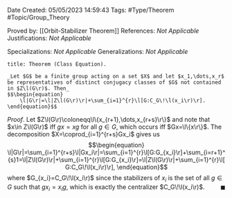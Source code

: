<div class="topSpace"></div>

Date Created: 05/05/2023 14:59:43
Tags: #Type/Theorem #Topic/Group_Theory

Proved by: [[Orbit-Stabilizer Theorem]]
References: _Not Applicable_
Justifications: _Not Applicable_

Specializations: _Not Applicable_
Generalizations: _Not Applicable_

``` ad-Theorem
title: Theorem (Class Equation).

_Let $G$ be a finite group acting on a set $X$ and let $x_1,\dots,x_r$ be representatives of distinct conjugacy classes of $G$ not contained in $Z\l(G\r)$. Then_
$$\begin{equation}
    \l|G\r|=\l|Z\l(G\r)\r|+\sum_{i=1}^{r}\l[G:C_G\!\l(x_i\r)\r].
\end{equation}$$

```

_Proof_. Let $Z\l(G\r)\coloneqq\l\{x_{r+1},\dots,x_{r+s}\r\}$ and note that $x\in Z\l(G\r)$ iff $gx=xg$ for all $g\in G$, which occurs iff $Gx=\l\{x\r\}$. The decomposition $X=\coprod_{i=1}^{r+s}Gx_i$ gives us
$$\begin{equation}
    \l|G\r|=\sum_{i=1}^{r+s}\l|Gx_i\r|=\sum_{i=1}^{r}\l[G:G_{x_i}\r]+\sum_{i=r+1}^{s}1=\l|Z\l(G\r)\r|+\sum_{i=1}^{r}\l[G:G_{x_i}\r]=\l|Z\l(G\r)\r|+\sum_{i=1}^{r}\l[G:C_G\!\l(x_i\r)\r],
\end{equation}$$
where $G_{x_i}=C_G\!\l(x_i\r)$ since the stabilizers of $x_i$ is the set of all $g\in G$ such that $gx_i=x_ig$, which is exactly the centralizer $C_G\!\l(x_i\r)$.<span style="float:right;">$\blacksquare$</span>
